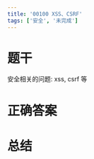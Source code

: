 ```yaml
---
title: '00100 XSS、CSRF'
tags: ['安全', '未完成']
---
```


# 题干

安全相关的问题: xss, csrf 等

# 正确答案



# 总结



<script>
  function func() {

  }
  
</script>